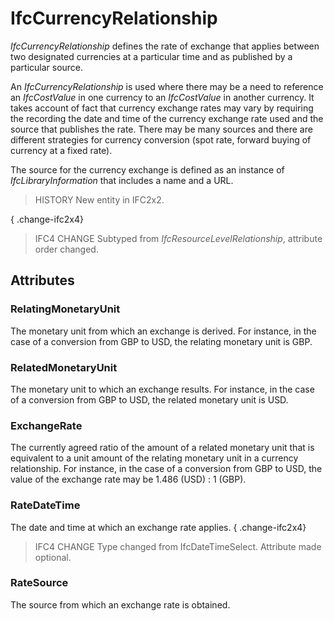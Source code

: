 # IfcCurrencyRelationship

_IfcCurrencyRelationship_ defines the rate of exchange that applies between two designated currencies at a particular time and as published by a particular source.

An _IfcCurrencyRelationship_ is used where there may be a need to reference an _IfcCostValue_ in one currency to an _IfcCostValue_ in another currency. It takes account of fact that currency exchange rates may vary by requiring the recording the date and time of the currency exchange rate used and the source that publishes the rate. There may be many sources and there are different strategies for currency conversion (spot rate, forward buying of currency at a fixed rate).

The source for the currency exchange is defined as an instance of _IfcLibraryInformation_ that includes a name and a URL.

> HISTORY New entity in IFC2x2.

{ .change-ifc2x4}
> IFC4 CHANGE Subtyped from _IfcResourceLevelRelationship_, attribute order changed.

## Attributes

### RelatingMonetaryUnit
The monetary unit from which an exchange is derived. For instance, in the case of a conversion from GBP to USD, the relating monetary unit is GBP.

### RelatedMonetaryUnit
The monetary unit to which an exchange results. For instance, in the case of a conversion from GBP to USD, the related monetary unit is USD.

### ExchangeRate
The currently agreed ratio of the amount of a related monetary unit that is equivalent to a unit amount of the relating monetary unit in a currency relationship. For instance, in the case of a conversion from GBP to USD, the value of the exchange rate may be 1.486 (USD) : 1 (GBP).

### RateDateTime
The date and time at which an exchange rate applies.
{ .change-ifc2x4}
> IFC4 CHANGE Type changed from IfcDateTimeSelect. Attribute made optional.

### RateSource
The source from which an exchange rate is obtained.
